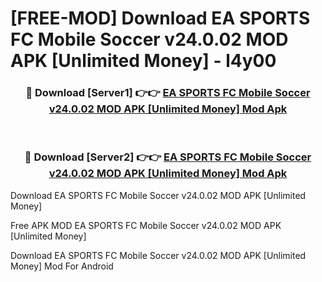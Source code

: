 # [FREE-MOD] Download EA SPORTS FC Mobile Soccer v24.0.02 MOD APK [Unlimited Money] - l4y00


<div align="center">
<h3>🔴 Download [Server1] 👉👉 <a href="https://apk-comot.site?title=EA_SPORTS_FC_Mobile_Soccer_v24.0.02_MOD_APK_[Unlimited_Money]">EA SPORTS FC Mobile Soccer v24.0.02 MOD APK [Unlimited Money] Mod Apk</a></h3><br>

<h3>🔴 Download [Server2] 👉👉 <a href="https://apk-comot.site?title=EA_SPORTS_FC_Mobile_Soccer_v24.0.02_MOD_APK_[Unlimited_Money]">EA SPORTS FC Mobile Soccer v24.0.02 MOD APK [Unlimited Money] Mod Apk</a></h3>
</div>



Download EA SPORTS FC Mobile Soccer v24.0.02 MOD APK [Unlimited Money] 

Free APK MOD EA SPORTS FC Mobile Soccer v24.0.02 MOD APK [Unlimited Money] 

Download EA SPORTS FC Mobile Soccer v24.0.02 MOD APK [Unlimited Money] Mod For Android
